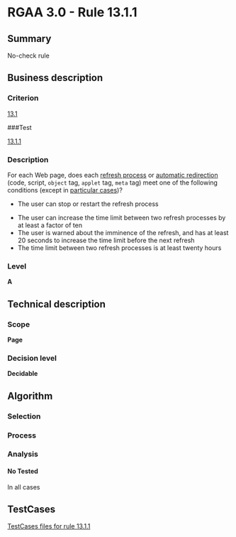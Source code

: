 # RGAA 3.0 -  Rule 13.1.1

## Summary

No-check rule

## Business description

### Criterion

[13.1](http://asqatasun.github.io/RGAA--3.0--EN/RGAA3.0_Criteria_English_version_v1.html#crit-13-1)

###Test

[13.1.1](http://asqatasun.github.io/RGAA--3.0--EN/RGAA3.0_Criteria_English_version_v1.html#test-13-1-1)

### Description
For each Web page, does
    each <a href="http://asqatasun.github.io/RGAA--3.0--EN/RGAA3.0_Glossary_English_version_v1.html#mProcedeRafraichissement">refresh
  process</a> or <a href="http://asqatasun.github.io/RGAA--3.0--EN/RGAA3.0_Glossary_English_version_v1.html#mRedirectAuto">automatic
  redirection</a> (code, script, <code>object</code> tag, <code>applet</code> tag,
    <code>meta</code> tag) meet one of the following conditions (except in <a title="Particular cases for criterion 13.1" href="http://asqatasun.github.io/RGAA--3.0--EN/RGAA3.0_Particular_cases_English_version_v1.html#cpCrit13-1">particular cases</a>)?
    <ul><li> The user can stop or restart the refresh process</li>
  <li> The user can increase the time limit between two
   refresh processes by at least a factor of ten</li>
  <li> The user is warned about the imminence of the
   refresh, and has at least 20 seconds to increase
   the time limit before the next refresh</li>
  <li> The time limit between two refresh processes is at least
   twenty hours</li>
    </ul> 


### Level

**A**

## Technical description

### Scope

**Page**

### Decision level

**Decidable**

## Algorithm

### Selection

### Process

### Analysis

#### No Tested 

In all cases









##  TestCases 

[TestCases files for rule 13.1.1](https://github.com/Asqatasun/Asqatasun/tree/master/rules/rules-rgaa3.0/src/test/resources/testcases/rgaa30/Rgaa30Rule130101/) 


